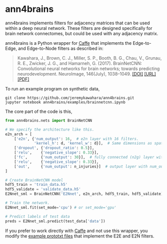 # ann4brains

ann4brains implements filters for adjacency matrices that can be used within a deep neural network. These filters are designed specifically for brain network connectomes, but could be used with any adjacency matrix. 

ann4brains is a Python wrapper for [Caffe](https://github.com/BVLC/caffe) that implements the Edge-to-Edge, and Edge-to-Node filters as described in:

> Kawahara, J., Brown, C. J., Miller, S. P., Booth, B. G., Chau, V., Grunau, R. E., Zwicker, J. G., and Hamarneh, G. (2017). BrainNetCNN: Convolutional neural networks for brain networks; towards predicting neurodevelopment. NeuroImage, 146(July), 1038–1049. [[DOI]](https://doi.org/10.1016/j.neuroimage.2016.09.046) [[URL]](http://brainnetcnn.cs.sfu.ca/) [[PDF]](http://www.cs.sfu.ca/~hamarneh/ecopy/neuroimage2016.pdf)

To run an example program on synthetic data, 
```
git clone https://github.com/jeremykawahara/ann4brains.git
jupyter notebook ann4brains/examples/brainnetcnn.ipynb
```

The core part of the code is this,

```python
from ann4brains.nets import BrainNetCNN

# We specify the architecture like this.
e2n_arch = [
    ['e2n', {'num_output': 16,  # e2n layer with 16 filters.
             'kernel_h': d, 'kernel_w': d}],  # Same dimensions as spatial inputs.
    ['dropout', {'dropout_ratio': 0.5}],
    ['relu',    {'negative_slope': 0.33}],
    ['fc',      {'num_output': 30}],  # fully connected (n2g) layer with 30 filters.
    ['relu',    {'negative_slope': 0.33}],
    ['out',     {'num_output': n_injuries}]  # output layer with num_outs nodes as outputs.
]

# Create BrainNetCNN model
hdf5_train = 'train_data.h5'
hdf5_validate = 'validate_data.h5'
E2Nnet_sml = BrainNetCNN('E2Nnet', e2n_arch, hdf5_train, hdf5_validate)

# Train the network.
E2Nnet_sml.fit(set_mode='cpu') # or set_mode='gpu'

# Predict labels of test data
preds = E2Nnet_sml.predict(test_data['data'])
```

If you prefer to work directly with [Caffe](https://github.com/BVLC/caffe) and not use this wrapper, you modify the [example prototxt files](https://github.com/jeremykawahara/ann4brains/tree/master/examples/proto) that implement the E2E and E2N filters.
